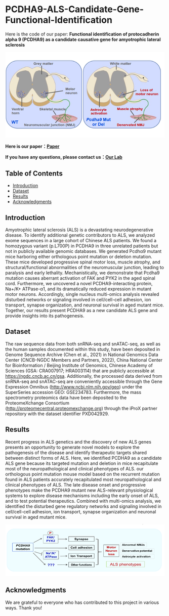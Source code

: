 # PCDHA9-ALS-Candidate-Gene-Functional-Identification

Here is the code of our paper: **Functional identification of protocadherin alpha 9 (PCDHA9) as a candidate causative gene for amyotrophic lateral sclerosis**

![breif view of our paper](./picture1/picture1_00.png)

**Here is our paper：**[**Paper**](https://www.nature.com/articles/s41467-024-46333-5#code-availability)

**If you have any questions, please contact us：**[**Our Lab**](http://english.genetics.cas.cn/people/faculty/index_20424.html?json=http://sourcedb.genetics.cas.cn/yw/people/peop/faculty/200907/t20090721_2130952.json)



## Table of Contents
- [Introduction](#introduction)
- [Dataset](#dataset)
- [Results](#results)
- [Acknowledgments](#acknowledgments)

## Introduction

Amyotrophic lateral sclerosis (ALS) is a devastating neurodegenerative disease. To identify additional genetic contributors to ALS, we analyzed exome sequences in a large cohort of Chinese ALS patients. We found a homozygous variant (p.L700P) in PCDHA9 in three unrelated patients but not in publicly available genomic databases. We generated Pcdhα9 mutant mice harboring either orthologous point mutation or deletion mutation. These mice developed progressive spinal motor loss, muscle atrophy, and structural/functional abnormalities of the neuromuscular junction, leading to paralysis and early lethality. Mechanistically, we demonstrate that Pcdha9 mutation causes aberrant activation of FAK and PYK2 in the aged spinal cord. Furthermore, we uncovered a novel PCDHA9-interacting protein, Na+/K+ ATPase-α1, and its dramatically reduced expression in mutant motor neurons. Accordingly, single nucleus multi-omics analysis revealed disturbed networks or signaling involved in cell/cell-cell adhesion, ion transport, synapse organization, and neuronal survival in aged mutant mice. Together, our results present PCDHA9 as a new candidate ALS gene and provide insights into its pathogenesis.

## Dataset
The raw sequence data from both snRNA-seq and snATAC-seq, as well as the human samples documented within this study, have been deposited in Genome Sequence Archive (Chen et al., 2021) in National Genomics Data Center (CNCB-NGDC Members and Partners, 2022), China National Center for Bioinformation / Beijing Institute of Genomics, Chinese Academy of Sciences (GSA: CRA007917; HRA003114) that are publicly accessible at https://ngdc.cncb.ac.cn/gsa. Additionally, the processed data derived from snRNA-seq and snATAC-seq are conveniently accessible through the Gene Expression Omnibus (http://www.ncbi.nlm.nih.gov/geo) under the SuperSeries accession GEO: GSE234783. Furthermore, the mass spectrometry proteomics data have been deposited to the ProteomeXchange Consortium (http://proteomecentral.proteomexchange.org) through the iProX partner repository with the dataset identifier PXD042929. 


## Results
Recent progress in ALS genetics and the discovery of new ALS genes presents an opportunity to generate novel models to explore the pathogenesis of the disease and identify therapeutic targets shared between distinct forms of ALS. Here, we identified PCDHA9 as a candidate ALS gene because its targeted mutation and deletion in mice recapitulate most of the neuropathological and clinical phenotypes of ALS.
our orthologous point mutation mouse model based on the recurrent mutation found in ALS patients accurately recapitulated most neuropathological and clinical phenotypes of ALS. The late disease onset and progressive phenotypes make the PCDHA9 mutant new ALS-relevant physiological systems to explore disease mechanisms including the early onset of ALS, and to test potential therapeutics. Combined with multi-omics analysis, we identified the disturbed gene regulatory networks and signaling involved in cell/cell-cell adhesion, ion transport, synapse organization and neuronal survival in aged mutant mice. 

![breif view of our result](./picture1/picture1_01.png)

## Acknowledgments
We are grateful to everyone who has contributed to this project in various ways. Thank you!


